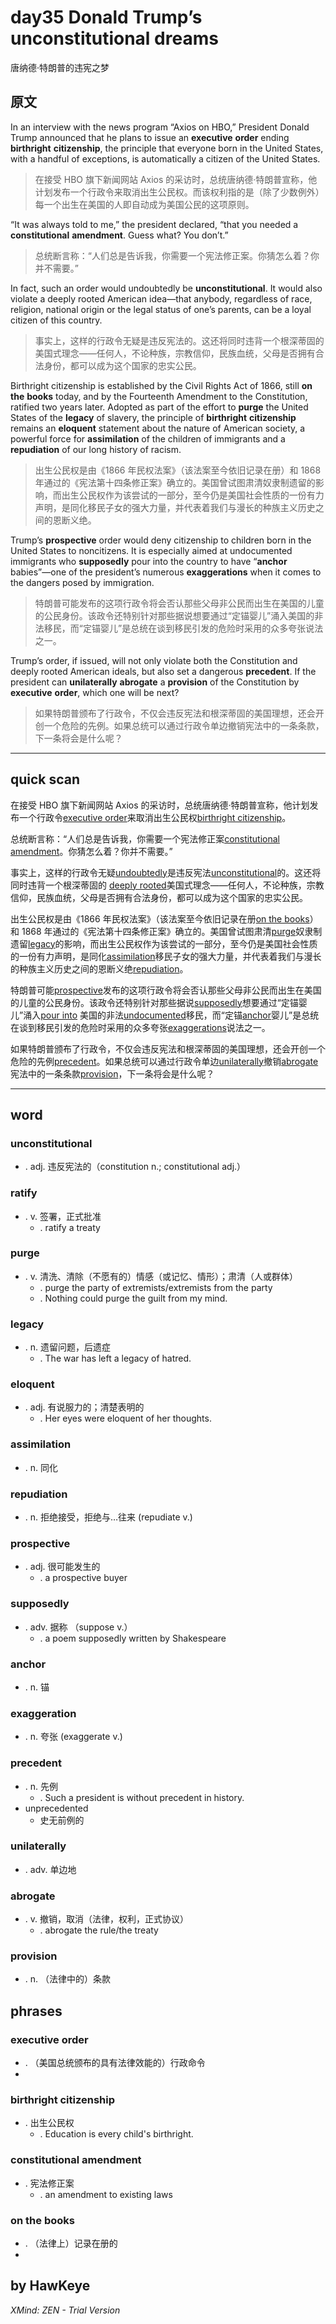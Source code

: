 # day35 Donald Trump’s unconstitutional dreams
唐纳德·特朗普的违宪之梦
## 原文

In an interview with the news program “Axios on HBO,” President Donald Trump announced that he plans to issue an **executive** **order** ending **birthright** **citizenship**, the principle that everyone born in the United States, with a handful of exceptions, is automatically a citizen of the United States. 
> 在接受 HBO 旗下新闻网站 Axios 的采访时，总统唐纳德·特朗普宣称，他计划发布一个行政令来取消出生公民权。而该权利指的是（除了少数例外）每一个出生在美国的人即自动成为美国公民的这项原则。


“It was always told to me,” the president declared, “that you needed a **constitutional** **amendment**. Guess what? You don’t.” 
> 总统断言称：“人们总是告诉我，你需要一个宪法修正案。你猜怎么着？你并不需要。” 


In fact, such an order would undoubtedly be **unconstitutional**. It would also violate a deeply rooted American idea—that anybody, regardless of race, religion, national origin or the legal status of one’s parents, can be a loyal citizen of this country. 
> 事实上，这样的行政令无疑是违反宪法的。这还将同时违背一个根深蒂固的美国式理念——任何人，不论种族，宗教信仰，民族血统，父母是否拥有合法身份，都可以成为这个国家的忠实公民。


Birthright citizenship is established by the Civil Rights Act of 1866, still **on** **the** **books** today, and by the Fourteenth Amendment to the Constitution, ratified two years later. Adopted as part of the effort to **purge** the United States of the **legacy** of slavery, the principle of **birthright** **citizenship** remains an **eloquent** statement about the nature of American society, a powerful force for **assimilation** of the children of immigrants and a **repudiation** of our long history of racism.
> 出生公民权是由《1866 年民权法案》（该法案至今依旧记录在册）和 1868 年通过的《宪法第十四条修正案》确立的。美国曾试图肃清奴隶制遗留的影响，而出生公民权作为该尝试的一部分，至今仍是美国社会性质的一份有力声明，是同化移民子女的强大力量，并代表着我们与漫长的种族主义历史之间的恩断义绝。 


Trump’s **prospective** order would deny citizenship to children born in the United States to noncitizens. It is especially aimed at undocumented immigrants who **supposedly** pour into the country to have “**anchor** babies”—one of the president’s numerous **exaggerations** when it comes to the dangers posed by immigration.  
> 特朗普可能发布的这项行政令将会否认那些父母非公民而出生在美国的儿童的公民身份。该政令还特别针对那些据说想要通过“定锚婴儿”涌入美国的非法移民，而“定锚婴儿”是总统在谈到移民引发的危险时采用的众多夸张说法之一。


Trump’s order, if issued, will not only violate both the Constitution and deeply rooted American ideals, but also set a dangerous **precedent**. If the president can **unilaterally** **abrogate** a **provision** of the Constitution by **executive** **order**, which one will be next? 
> 如果特朗普颁布了行政令，不仅会违反宪法和根深蒂固的美国理想，还会开创一个危险的先例。如果总统可以通过行政令单边撤销宪法中的一条条款，下一条将会是什么呢？

----
## quick scan

在接受 HBO 旗下新闻网站 Axios 的采访时，总统唐纳德·特朗普宣称，他计划发布一个行政令<u>executive order</u>来取消出生公民权<u>birthright citizenship</u>。


总统断言称：“人们总是告诉我，你需要一个宪法修正案<u>constitutional amendment</u>。你猜怎么着？你并不需要。” 

事实上，这样的行政令无疑<u>undoubtedly</u>是违反宪法<u>unconstitutional</u>的。这还将同时违背一个根深蒂固的 <u>deeply rooted</u>美国式理念——任何人，不论种族，宗教信仰，民族血统，父母是否拥有合法身份，都可以成为这个国家的忠实公民。

出生公民权是由《1866 年民权法案》（该法案至今依旧记录在册<u>on the  books</u>）和 1868 年通过的《宪法第十四条修正案》确立的。美国曾试图肃清<u>purge</u>奴隶制遗留<u>legacy</u>的影响，而出生公民权作为该尝试的一部分，至今仍是美国社会性质的一份有力声明，是同化<u>assimilation</u>移民子女的强大力量，并代表着我们与漫长的种族主义历史之间的恩断义绝<u>repudiation</u>。 

特朗普可能<u>prospective</u>发布的这项行政令将会否认那些父母非公民而出生在美国的儿童的公民身份。该政令还特别针对那些据说<u>supposedly</u>想要通过“定锚婴儿”涌入<u>pour into</u> 美国的非法<u>undocumented</u>移民，而“定锚<u>anchor</u>婴儿”是总统在谈到移民引发的危险时采用的众多夸张<u>exaggerations</u>说法之一。

如果特朗普颁布了行政令，不仅会违反宪法和根深蒂固的美国理想，还会开创一个危险的先例<u>precedent</u>。如果总统可以通过行政令单边<u>unilaterally</u>撤销<u>abrogate</u>宪法中的一条条款<u>provision</u>，下一条将会是什么呢？

----
## word
### unconstitutional
* . adj. 违反宪法的（constitution n.; constitutional adj.）
### ratify
* . v. 签署，正式批准
    * . ratify a treaty
### purge
* . v. 清洗、清除（不愿有的）情感（或记忆、情形）；肃清（人或群体）
    * . purge the party of extremists/extremists from the party
    * . Nothing could purge the guilt from my mind.
### legacy
* . n. 遗留问题，后遗症
    * . The war has left a legacy of hatred.
### eloquent
* . adj. 有说服力的；清楚表明的
    * . Her eyes were eloquent of her thoughts.
### assimilation
* . n. 同化
### repudiation
* . n. 拒绝接受，拒绝与…往来 (repudiate v.)
### prospective
* . adj. 很可能发生的
    * . a prospective buyer
### supposedly
* . adv. 据称 （suppose v.）
    * . a poem supposedly written by Shakespeare
### anchor
* . n. 锚
### exaggeration
* . n. 夸张 (exaggerate v.)
### precedent
* . n. 先例
    * . Such a president is without precedent in history.
* unprecedented
    * 史无前例的
### unilaterally
* . adv. 单边地
### abrogate
* . v. 撤销，取消（法律，权利，正式协议）
    * . abrogate the rule/the treaty
### provision
* . n. （法律中的）条款
## phrases
### executive order
* . （美国总统颁布的具有法律效能的）行政命令
*
### birthright citizenship
* . 出生公民权
    * . Education is every child's birthright.
### constitutional amendment
* . 宪法修正案
    * . an amendment to existing laws
### on the books
* . （法律上）记录在册的
*
## by HawKeye

*XMind: ZEN - Trial Version*